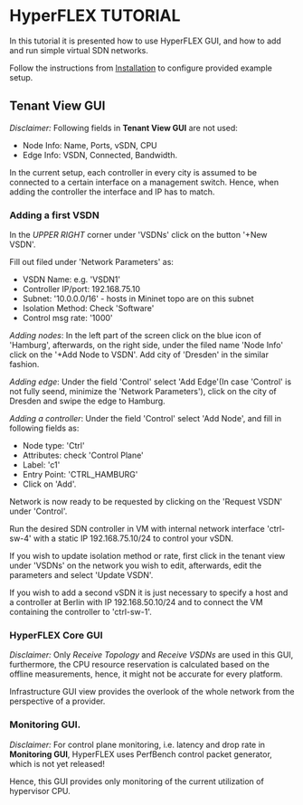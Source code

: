 # HyperFLEX TUTORIAL

In this tutorial it is presented how to use HyperFLEX GUI, and how to add and run simple virtual SDN networks.

Follow the instructions from [Installation](https://github.com/tum-lkn/HyperFLEX/blob/master/INSTALLATION.md) to configure provided example setup.

## Tenant View GUI

_Disclaimer:_ Following fields in **Tenant View GUI** are not used:

* Node Info: Name, Ports, vSDN, CPU
* Edge Info: VSDN, Connected, Bandwidth.

In the current setup, each controller in every city is assumed to be connected to a certain interface on a management switch. Hence, when adding the controller the interface and IP has to match. 

### Adding a first VSDN

In the _UPPER RIGHT_ corner under 'VSDNs' click on the button '+New VSDN'.

Fill out filed under 'Network Parameters' as:

* VSDN Name: e.g. 'VSDN1' 
* Controller IP/port: 192.168.75.10 
* Subnet: '10.0.0.0/16' - hosts in Mininet topo are on this subnet 
* Isolation Method: Check 'Software' 
* Control msg rate: '1000' 

_Adding nodes_: In the left part of the screen click on the blue icon of 'Hamburg', afterwards, on the right side, under the filed name 'Node Info' click on the '+Add Node to VSDN'. Add city of 'Dresden' in the similar fashion. 

_Adding edge_: Under the field 'Control' select 'Add Edge'(In case 'Control' is not fully seend, minimize the 'Network Parameters'), click on the city of Dresden and swipe the edge to Hamburg.

_Adding a controller_: Under the field 'Control' select 'Add Node', and fill in following fields as:

* Node type: 'Ctrl'
* Attributes: check 'Control Plane'
* Label: 'c1'
* Entry Point: 'CTRL_HAMBURG'
* Click on 'Add'.

Network is now ready to be requested by clicking on the 'Request VSDN' under 'Control'.

Run the desired SDN controller in VM with internal network interface 'ctrl-sw-4' with a static IP 192.168.75.10/24 to control your vSDN. 

If you wish to update isolation method or rate, first click in the tenant view under 'VSDNs' on the network you wish to edit, afterwards, edit the parameters and select 'Update VSDN'.

If you wish to add a second vSDN it is just necessary to specify a host and a controller at Berlin with IP 192.168.50.10/24 and to connect the VM containing the controller to 'ctrl-sw-1'. 

### HyperFLEX Core GUI

_Disclaimer:_ Only _Receive Topology_ and _Receive VSDNs_ are used in this GUI, furthermore, the CPU resource reservation is calculated based on the offline measurements, hence, it might not be accurate for every platform. 

Infrastructure GUI view provides the overlook of the whole network from the perspective of a provider. 

### Monitoring GUI.

_Disclaimer:_ For control plane monitoring, i.e. latency and drop rate in **Monitoring GUI**, HyperFLEX uses PerfBench control packet generator, which is not yet released!

Hence, this GUI provides only monitoring of the current utilization of hypervisor CPU.
